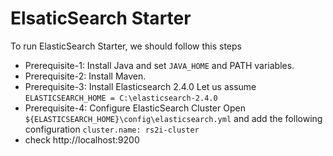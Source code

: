 # ElsaticSearch Starter

To run ElasticSearch Starter, we should follow this steps

* Prerequisite-1: Install Java and set `JAVA_HOME` and PATH variables.
* Prerequisite-2: Install Maven.
* Prerequisite-3: Install Elasticsearch 2.4.0
Let us assume `ELASTICSEARCH_HOME = C:\elasticsearch-2.4.0`
* Prerequisite-4: Configure ElasticSearch Cluster
Open `${ELASTICSEARCH_HOME}\config\elasticsearch.yml` and add the following configuration
`cluster.name: rs2i-cluster`
* check http://localhost:9200 